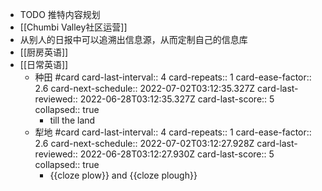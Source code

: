 - TODO 推特内容规划
- [[Chumbi Valley社区运营]]
- 从别人的日报中可以追溯出信息源，从而定制自己的信息库
- [[厨房英语]]
- [[日常英语]]
	- 种田 #card
	  card-last-interval:: 4
	  card-repeats:: 1
	  card-ease-factor:: 2.6
	  card-next-schedule:: 2022-07-02T03:12:35.327Z
	  card-last-reviewed:: 2022-06-28T03:12:35.327Z
	  card-last-score:: 5
	  collapsed:: true
		- till the land
	- 犁地 #card
	  card-last-interval:: 4
	  card-repeats:: 1
	  card-ease-factor:: 2.6
	  card-next-schedule:: 2022-07-02T03:12:27.928Z
	  card-last-reviewed:: 2022-06-28T03:12:27.930Z
	  card-last-score:: 5
	  collapsed:: true
		- {{cloze plow}} and {{cloze plough}}